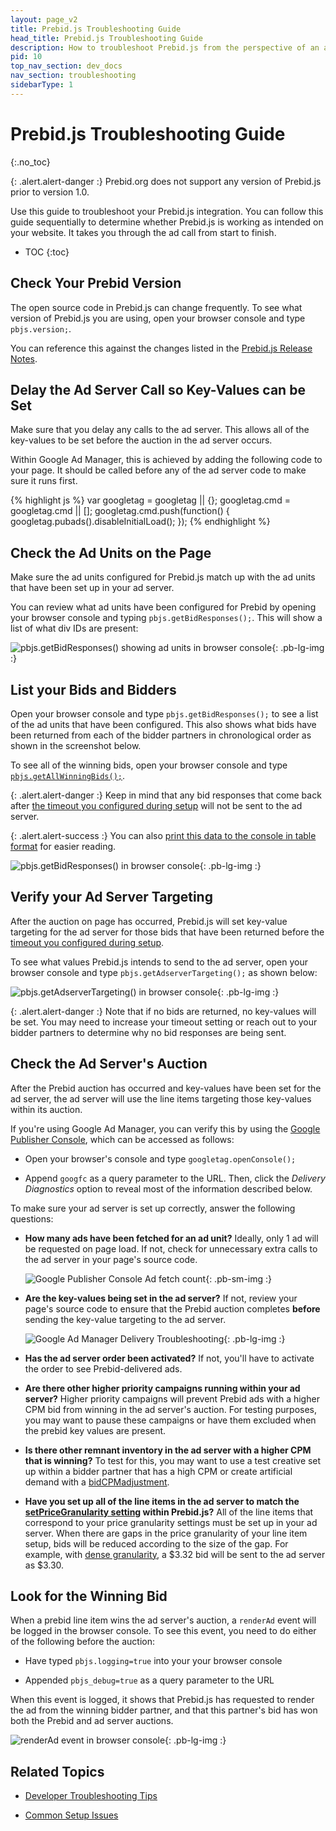 ```yaml
---
layout: page_v2
title: Prebid.js Troubleshooting Guide
head_title: Prebid.js Troubleshooting Guide
description: How to troubleshoot Prebid.js from the perspective of an ad call from start to finish.
pid: 10
top_nav_section: dev_docs
nav_section: troubleshooting
sidebarType: 1
---
```




# Prebid.js Troubleshooting Guide
{:.no_toc}

{: .alert.alert-danger :}
Prebid.org does not support any version of Prebid.js prior to version 1.0.

Use this guide to troubleshoot your Prebid.js integration. You can follow this guide sequentially to determine whether Prebid.js is working as intended on your website. It takes you through the ad call from start to finish.

* TOC
{:toc}

## Check Your Prebid Version

The open source code in Prebid.js can change frequently. To see what version of Prebid.js you are using, open your browser console and type `pbjs.version;`.

You can reference this against the changes listed in the [Prebid.js Release Notes](https://github.com/prebid/Prebid.js/releases).

## Delay the Ad Server Call so Key-Values can be Set

Make sure that you delay any calls to the ad server. This allows all of the key-values to be set before the auction in the ad server occurs.

Within Google Ad Manager, this is achieved by adding the following code to your page.  It should be called before any of the ad server code to make sure it runs first.

{% highlight js %}
var googletag = googletag || {};
googletag.cmd = googletag.cmd || [];
googletag.cmd.push(function() {
     googletag.pubads().disableInitialLoad();
});
{% endhighlight %}

## Check the Ad Units on the Page

Make sure the ad units configured for Prebid.js match up with the ad units that have been set up in your ad server.

You can review what ad units have been configured for Prebid by opening your browser console and typing `pbjs.getBidResponses();`. This will show a list of what div IDs are present:

![pbjs.getBidResponses() showing ad units in browser console]({{site.github.url}}/assets/images/overview/prebid-troubleshooting-guide/ad-units.png "pbjs.getBidResponses() showing ad units in browser console"){: .pb-lg-img :}

## List your Bids and Bidders

Open your browser console and type `pbjs.getBidResponses();` to see a list of the ad units that have been configured.  This also shows what bids have been returned from each of the bidder partners in chronological order as shown in the screenshot below.

To see all of the winning bids, open your browser console and type [`pbjs.getAllWinningBids();`]({{site.baseurl}}/dev-docs/publisher-api-reference/getAllWinningBids.html).

{: .alert.alert-danger :}
Keep in mind that any bid responses that come back after [the timeout you configured during setup]({{site.github.url}}/dev-docs/getting-started.html#set-the-ad-server-timeout) will not be sent to the ad server.

{: .alert.alert-success :}
You can also [print this data to the console in table format]({{site.baseurl}}/dev-docs/troubleshooting-tips.html#see-all-bids-in-the-console) for easier reading.

![pbjs.getBidResponses() in browser console]({{site.github.url}}/assets/images/overview/prebid-troubleshooting-guide/bids.png "pbjs.getBidResponses()"){: .pb-lg-img :}

## Verify your Ad Server Targeting

After the auction on page has occurred, Prebid.js will set key-value targeting for the ad server for those bids that have been returned before the [timeout you configured during setup]({{site.github.url}}/dev-docs/getting-started.html#set-the-ad-server-timeout).

To see what values Prebid.js intends to send to the ad server, open your browser console and type `pbjs.getAdserverTargeting();` as shown below:

![pbjs.getAdserverTargeting() in browser console]({{site.github.url}}/assets/images/overview/prebid-troubleshooting-guide/ad-server-target.png "pbjs.getAdserverTargeting()"){: .pb-lg-img :}

{: .alert.alert-danger :}
Note that if no bids are returned, no key-values will be set. You may need to increase your timeout setting or reach out to your bidder partners to determine why no bid responses are being sent.

## Check the Ad Server's Auction

After the Prebid auction has occurred and key-values have been set for the ad server, the ad server will use the line items targeting those key-values within its auction.

If you're using Google Ad Manager, you can verify this by using the [Google Publisher Console](https://support.google.com/dfp_sb/answer/2462712?hl=en), which can be accessed as follows:

+ Open your browser's console and type `googletag.openConsole();`

+ Append `googfc` as a query parameter to the URL.  Then, click the *Delivery Diagnostics* option to reveal most of the information described below.

To make sure your ad server is set up correctly, answer the following questions:

+ **How many ads have been fetched for an ad unit?** Ideally, only 1 ad will be requested on page load. If not, check for unnecessary extra calls to the ad server in your page's source code.  

  ![Google Publisher Console Ad fetch count]({{site.github.url}}/assets/images/overview/prebid-troubleshooting-guide/ad-server-1.png "Google Publisher Console Ad fetch count"){: .pb-sm-img :}

+ **Are the key-values being set in the ad server?** If not, review your page's source code to ensure that the Prebid auction completes **before** sending the key-value targeting to the ad server.  

  ![Google Ad Manager Delivery Troubleshooting]({{site.github.url}}/assets/images/overview/prebid-troubleshooting-guide/ad-server-2.png "Google Ad Manager Delivery Troubleshooting"){: .pb-lg-img :}

+ **Has the ad server order been activated?** If not, you'll have to activate the order to see Prebid-delivered ads.

+ **Are there other higher priority campaigns running within your ad server?** Higher priority campaigns will prevent Prebid ads with a higher CPM bid from winning in the ad server's auction. For testing purposes, you may want to pause these campaigns or have them excluded when the prebid key values are present.

+ **Is there other remnant inventory in the ad server with a higher CPM that is winning?** To test for this, you may want to use a test creative set up within a bidder partner that has a high CPM or create artificial demand with a [bidCPMadjustment]({{site.github.url}}/dev-docs/publisher-api-reference/bidderSettings.html).

+ **Have you set up all of the line items in the ad server to match the [setPriceGranularity setting]({{site.github.url}}/dev-docs/examples/custom-price-buckets.html) within Prebid.js?**  All of the line items that correspond to your price granularity settings must be set up in your ad server.  When there are gaps in the price granularity of your line item setup, bids will be reduced according to the size of the gap.  For example, with [dense granularity]({{site.github.url}}/dev-docs/publisher-api-reference.html#dense-granularity), a $3.32 bid will be sent to the ad server as $3.30.

## Look for the Winning Bid

When a prebid line item wins the ad server's auction, a `renderAd` event will be logged in the browser console. To see this event, you need to do either of the following before the auction:

+ Have typed `pbjs.logging=true` into your your browser console

+ Appended `pbjs_debug=true` as a query parameter to the URL

When this event is logged, it shows that Prebid.js has requested to render the ad from the winning bidder partner, and that this partner's bid has won both the Prebid and ad server auctions.

![renderAd event in browser console]({{site.github.url}}/assets/images/overview/prebid-troubleshooting-guide/render-ad.png "renderAd event in browser console"){: .pb-lg-img :}

## Related Topics

+ [Developer Troubleshooting Tips]({{site.github.url}}/dev-docs/troubleshooting-tips.html)

+ [Common Setup Issues]({{site.github.url}}/dev-docs/common-issues.html)
